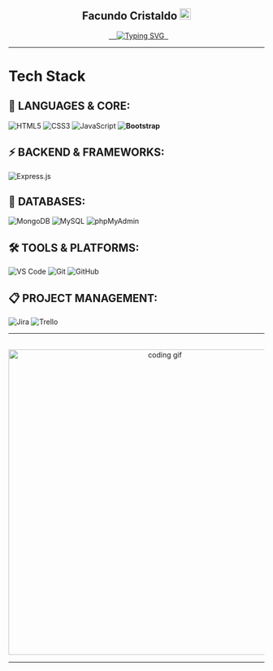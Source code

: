 <h2 align="center">Facundo Cristaldo <img src="https://github.com/blackcater/blackcater/raw/main/images/Hi.gif" height="22" alt="Waving Hand GIF" /></h2>

<p align="center">
  <a href="https://git.io/typing-svg">
    <img 
      src="https://readme-typing-svg.demolab.com?font=Fira+Code&weight=600&size=30&pause=1000&color=FFFFFF&width=600&lines=Software+Development+Student;" 
      alt="Typing SVG" 
    />
  </a>
</p>

---

<h1>Tech Stack <img/></h1>

## 🧰 LANGUAGES & CORE:
![HTML5](https://img.shields.io/badge/HTML5-E34F26?style=for-the-badge&logo=html5&logoColor=white) 
![CSS3](https://img.shields.io/badge/CSS3-1572B6?style=for-the-badge&logo=css3&logoColor=white) 
![JavaScript](https://img.shields.io/badge/JavaScript-F7DF1E?style=for-the-badge&logo=javascript&logoColor=black)
**![Bootstrap](https://img.shields.io/badge/bootstrap-%23563D7C.svg?style=for-the-badge&logo=bootstrap&logoColor=white)**

## ⚡ BACKEND & FRAMEWORKS:
![Express.js](https://img.shields.io/badge/express.js-%23404d59.svg?style=for-the-badge&logo=express&logoColor=%23FFFFFF) 
## 🔧 DATABASES:
![MongoDB](https://img.shields.io/badge/MongoDB-4EA94B?style=for-the-badge&logo=mongodb&logoColor=white)
![MySQL](https://img.shields.io/badge/MySQL-005C84?style=for-the-badge&logo=mysql&logoColor=white)
![phpMyAdmin](https://img.shields.io/badge/phpMyAdmin-6C78AF?style=for-the-badge&logo=phpmyadmin&logoColor=white)

## 🛠️ TOOLS & PLATFORMS:
![VS Code](https://img.shields.io/badge/Visual%20Studio%20Code-0078d7.svg?style=for-the-badge&logo=visual-studio-code&logoColor=white)
![Git](https://img.shields.io/badge/GIT-E44C30?style=for-the-badge&logo=git&logoColor=white)
![GitHub](https://img.shields.io/badge/github-%23121011.svg?&style=for-the-badge&logo=github&logoColor=white)

## 📋 PROJECT MANAGEMENT:
![Jira](https://img.shields.io/badge/jira-%230A0FFF.svg?style=for-the-badge&logo=jira&logoColor=white) 
![Trello](https://img.shields.io/badge/Trello-%23026AA7.svg?style=for-the-badge&logo=Trello&logoColor=white) 

---
<p align="center">
  <img src="https://media.giphy.com/media/qgQUggAC3Pfv687qPC/giphy.gif" width="600" alt="coding gif">
</p>

<hr>
